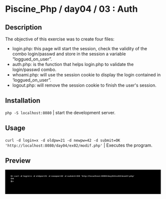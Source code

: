 # Piscine_Php / day04 / 03 : Auth

## Description
The objective of this exercise was to create four files: 
- login.php: this page will start the session, check the validity of the combo login/passwd 
and store in the session a variable “loggued_on_user”.
- auth.php: is the function that helps login.php to validate the login/passwd combo.
- whoami.php: will use the session cookie to display the login contained in ‘loggued_on_user”.
- logout.php: will remove the session cookie to finish the user's session.

## Installation
`php -S localhost:8080` | start the development server.

## Usage
`curl -d login=x -d oldpw=21 -d newpw=42 -d submit=OK 'http://localhost:8080/day04/ex02/modif.php'` | Executes the program.

## Preview
<img src="../../resources/images/modif.png" width="1200">
